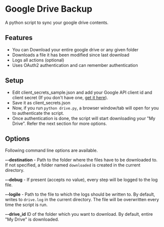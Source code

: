 Google Drive Backup
===================

A python script to sync your google drive contents.

## Features
* You can Download your entire google drive or any given folder
* Downloads a file it has been modified since last download
* Logs all actions (optional)
* Uses OAuth2 authentication and can remember authentication

## Setup
* Edit client_secrets_sample.json and add your Google API client id and client secret (If you don't have one, [get it here](https://code.google.com/apis/console/)).
* Save it as client_secrets.json
* Now, if you run `python drive.py`, a browser window/tab will open for you to authenticate the script.
* Once authentication is done, the script will start downloading your "My Drive". Refer the next section for more options.

## Options
Following command line options are available.

**--destination** - Path to the folder where the files have to be downloaded to. If not specified, a folder named `downloaded` is created in the current directory.

**--debug** - If present (accepts no value), every step will be logged to the log file.

**--logile** - Path to the file to which the logs should be written to. By default, writes to `drive.log` in the current directory. The file will be overwritten every time the script is run.

**--drive_id** ID of the folder which you want to download. By default, entire "My Drive" is downloaded.